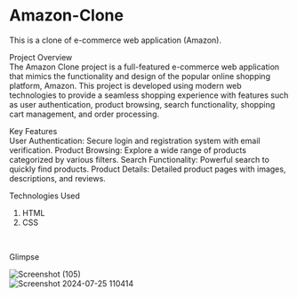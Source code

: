 # Amazon-Clone
This is a clone of e-commerce web application (Amazon).
<br>

Project Overview
<br>
The Amazon Clone project is a full-featured e-commerce web application that mimics the functionality and design of the popular online shopping platform, Amazon. This project is developed using modern web technologies to provide a seamless shopping experience with features such as user authentication, product browsing, search functionality, shopping cart management, and order processing.
<br>

Key Features
<br>
User Authentication: Secure login and registration system with email verification.
Product Browsing: Explore a wide range of products categorized by various filters.
Search Functionality: Powerful search to quickly find products.
Product Details: Detailed product pages with images, descriptions, and reviews.
<br>

Technologies Used
<br>
1. HTML
2. CSS
<br>

Glimpse
<br>

![Screenshot (105)](https://github.com/user-attachments/assets/07737f29-bbf9-4d2d-ad5c-e1ea5523f876)
<br>
![Screenshot 2024-07-25 110414](https://github.com/user-attachments/assets/a5cf77d0-822e-48be-a420-892d1a2ab594)




